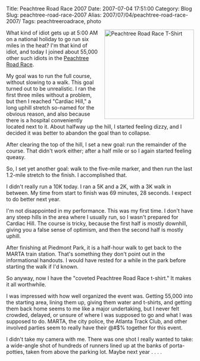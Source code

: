 Title: Peachtree Road Race 2007
Date: 2007-07-04 17:51:00
Category: Blog
Slug: peachtree-road-race-2007
Alias: 2007/07/04/peachtree-road-race-2007/
Tags: peachtreeroadrace, photo


<div style="float: right; margin-left: 10px; margin-bottom: 10px;">
<a href="http://www.flickr.com/photos/kristopherjohnson/717519883/" title="Photo Sharing"><img src="http://farm2.static.flickr.com/1086/717519883_2f6ab8c000_m.jpg" width="240" height="240" alt="Peachtree Road Race T-Shirt" /></a>
</div>
<p>
What kind of idiot gets up at 5:00 AM on a national holiday to go run six miles in the heat?  I'm that kind of idiot, and today I joined about 55,000 other such idiots in the <a href="http://en.wikipedia.org/wiki/Peachtree_Road_Race">Peachtree Road Race</a>.
</p>
<p>
My goal was to run the full course, without slowing to a walk.  This goal turned out to be unrealistic.  I ran the first three miles without a problem, but then I reached "Cardiac Hill," a long uphill stretch so-named for the obvious reason, and also because there is a hospital conveniently located next to it.  About halfway up the hill, I started feeling dizzy, and I decided it was better to abandon the goal than to collapse.
</p>
<p>
After clearing the top of the hill, I set a new goal: run the remainder of the course.  That didn't work either; after a half mile or so I again started feeling queasy.
</p>
<p>
So, I set yet another goal:  walk to the five-mile marker, and then run the last 1.2-mile stretch to the finish.  I accomplished that.
</p>
<p>
I didn't really run a 10K today.  I ran a 5K and a 2K, with a 3K walk in between.  My time from start to finish was 69 minutes, 28 seconds.  I expect to do better next year.
</p>
<p>
I'm not disappointed in my performance.  This was my first time.  I don't have any steep hills in the area where I usually run, so I wasn't prepared for Cardiac Hill.  The course is tricky, because the first half is mostly downhill, giving you a false sense of optimism, and then the second half is mostly uphill.
</p>
<p>
After finishing at Piedmont Park, it is a half-hour walk to get back to the MARTA train station.  That's something they don't point out in the informational handouts.  I would have rested for a while in the park before starting the walk if I'd known.
</p>
<p>
So anyway, now I have the "coveted Peachtree Road Race t-shirt."  It makes it all worthwhile.
</p>
<p>
I was impressed with how well organized the event was.  Getting 55,000 into the starting area, lining them up, giving them water and t-shirts, and getting them back home seems to me like a major undertaking, but I never felt crowded, delayed, or unsure of where I was supposed to go and what I was supposed to do.  MARTA, the city police, the Atlanta Track Club, and other involved parties seem to really have their @#$% together for this event.
</p>
<p>
I didn't take my camera with me.  There was one shot I really wanted to take: a wide-angle shot of hundreds of runners lined up at the banks of porta-potties, taken from above the parking lot.  Maybe next year . . . .
</p>
